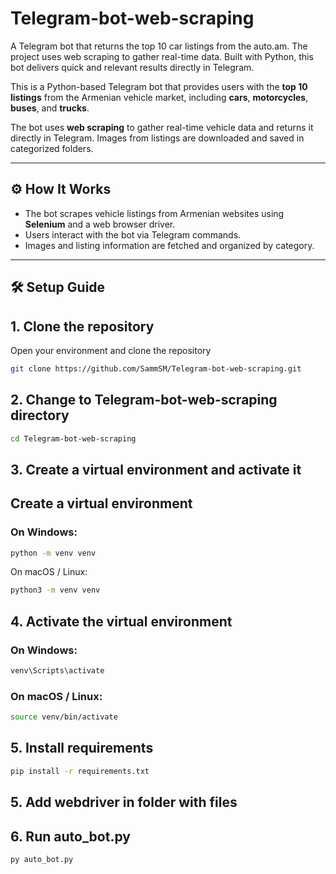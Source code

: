 # Telegram-bot-web-scraping
A Telegram bot that returns the top 10 car listings from the auto.am. The project uses web scraping to gather real-time data. Built with Python, this bot delivers quick and relevant results directly in Telegram.

This is a Python-based Telegram bot that provides users with the **top 10 listings** from the Armenian vehicle market, including **cars**, **motorcycles**, **buses**, and **trucks**.

The bot uses **web scraping** to gather real-time vehicle data and returns it directly in Telegram. Images from listings are downloaded and saved in categorized folders.

---

## ⚙️ How It Works

- The bot scrapes vehicle listings from Armenian websites using **Selenium** and a web browser driver.
- Users interact with the bot via Telegram commands.
- Images and listing information are fetched and organized by category.

---

## 🛠️ Setup Guide

## 1. Clone the repository
Open your environment and clone the repository
```bash
git clone https://github.com/SammSM/Telegram-bot-web-scraping.git
```
## 2. Change to Telegram-bot-web-scraping directory
```bash
cd Telegram-bot-web-scraping
```

## 3. Create a virtual environment and activate it

## Create a virtual environment
### On Windows:
```bash
python -m venv venv
```
On macOS / Linux:
```bash
python3 -m venv venv
```
## 4. Activate the virtual environment
### On Windows:
```bash
venv\Scripts\activate
```
### On macOS / Linux:
```bash
source venv/bin/activate
```
## 5. Install requirements
```bash
pip install -r requirements.txt
```
## 5. Add webdriver in folder with files
## 6. Run auto_bot.py
```bash
py auto_bot.py
```
